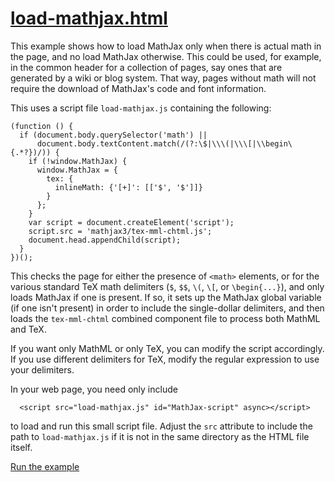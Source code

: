 # [load-mathjax.html](https://mathjax.github.io/mj3-demos/load-mathjax.html)

This example shows how to load MathJax only when there is actual math in the page, and no load MathJax otherwise.  This could be used, for example, in the common header for a collection of pages, say ones that are generated by a wiki or blog system.  That way, pages without math will not require the download of MathJax's code and font information.

This uses a script file `load-mathjax.js` containing the following:

```
(function () {
  if (document.body.querySelector('math') ||
      document.body.textContent.match(/(?:\$|\\\(|\\\[|\\begin\{.*?})/)) {
    if (!window.MathJax) {
      window.MathJax = {
        tex: {
          inlineMath: {'[+]': [['$', '$']]}
        }
      };
    }
    var script = document.createElement('script');
    script.src = 'mathjax3/tex-mml-chtml.js';
    document.head.appendChild(script);
  }
})();
```

This checks the page for either the presence of `<math>` elements, or for the various standard TeX math delimiters (`$`, `$$`, `\(`, `\[`, or `\begin{...}`), and only loads MathJax if one is present.  If so, it sets up the MathJax global variable (if one isn't present) in order to include the single-dollar delimiters, and then loads the `tex-mml-chtml` combined component file to process both MathML and TeX.

If you want only MathML or only TeX, you can modify the script accordingly.  If you use different delimiters for TeX, modify the regular expression to use your delimiters.

In your web page, you need only include

```
  <script src="load-mathjax.js" id="MathJax-script" async></script>
```

to load and run this small script file.  Adjust the `src` attribute to include the path to `load-mathjax.js` if it is not in the same directory as the HTML file itself.

[Run the example](https://mathjax.github.io/mj3-demos/load-mathjax.html)
